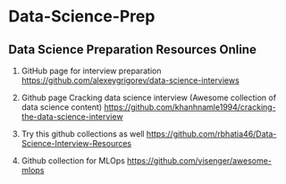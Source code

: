 # Data-Science-Prep


## Data Science Preparation Resources Online

1. GitHub page for interview preparation
https://github.com/alexeygrigorev/data-science-interviews

2. Github page Cracking data science interview (Awesome collection of data science content)
 https://github.com/khanhnamle1994/cracking-the-data-science-interview
 
3. Try this github collections as well
 https://github.com/rbhatia46/Data-Science-Interview-Resources
 
4. Github collection for MLOps
 https://github.com/visenger/awesome-mlops

